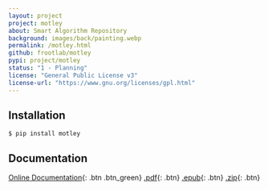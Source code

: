 ```yaml
---
layout: project
project: motley
about: Smart Algorithm Repository
background: images/back/painting.webp
permalink: /motley.html
github: frootlab/motley
pypi: project/motley
status: "1 - Planning"
license: "General Public License v3"
license-url: "https://www.gnu.org/licenses/gpl.html"
---
```


## Installation
```shell
$ pip install motley
```

## Documentation
[Online Documentation](http://docs.frootlab.org/projects/motley){: .btn .btn_green}
[.pdf](https://readthedocs.org/projects/motley/downloads/pdf/latest/){: .btn}
[.epub](https://readthedocs.org/projects/motley/downloads/epub/latest/){: .btn}
[.zip](https://readthedocs.org/projects/motley/downloads/htmlzip/latest/){: .btn}
